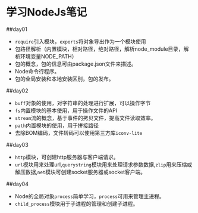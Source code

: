 # 学习NodeJs笔记

##day01

- ```require```引入模块，```exports```将对象导出作为一个模块使用
-  包路径解析（内置模块，相对路径，绝对路径，解析node_module目录，解析环境变量NODE_PATH）
-  包的概念，包的信息可由package.json文件来描述。
-  Node命令行程序。
-  包的全局安装和本地安装区别，包的发布。


##day02

- ```buff```对象的使用，对字符串的处理进行扩展，可以操作字节
-  ```fs```内置模块的基本使用，用于操作文件的API
-  ```stream```流的概念，基于事件的拷贝文件，提高文件读取效率。
-  ```path```内置模块的使用，用于拼接路径
-  去除BOM编码，文件转码可以使用第三方库```iconv-lite```

##day03

-  ```http```模块，可创建http服务器与客户端请求。
-  ```url```模块用来处理url,```querystring```模块用来处理请求参数数据,```zlip```用来压缩或解压数据,```net```模块可创建socket服务器或socket客户端。

##day04

-  Node的全局对象```process```简单学习，```process```可用来管理主进程。
-  ```child_process```模块用于子进程的管理和创建子进程。
